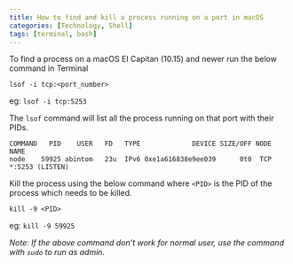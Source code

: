 ```yaml
---
title: How to find and kill a process running on a port in macOS
categories: [Technology, Shell]
tags: [terminal, bash]
---
```


To find a process on a macOS El Capitan (10.15) and newer run the below command in Terminal
```shell
lsof -i tcp:<port_number>
```
eg: `lsof -i tcp:5253`

The `lsof` command will list all the process running on that port with their PIDs.
```
COMMAND   PID    USER   FD   TYPE             DEVICE SIZE/OFF NODE NAME
node    59925 abintom   23u  IPv6 0xe1a616838e9ee039      0t0  TCP *:5253 (LISTEN)
```

Kill the process using the below command where `<PID>` is the PID of the process which needs to be killed.
```shell
kill -9 <PID>
```
eg: `kill -9 59925`

*Note: If the above command don't work for normal user, use the command with `sudo` to run as admin.*
